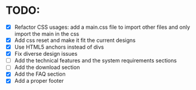 # TODO:
- [x] Refactor CSS usages: add a main.css file to import other files and only import the main in the css
- [x] Add css reset and make it fit the current designs
- [x] Use HTML5 anchors instead of divs
- [x] Fix diverse design issues
- [ ] Add the technical features and the system requirements sections
- [ ] Add the download section
- [x] Add the FAQ section
- [x] Add a proper footer
